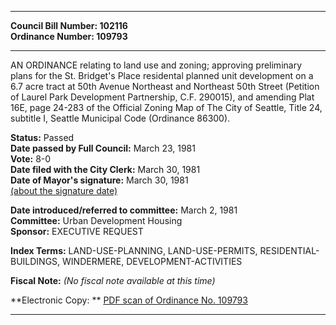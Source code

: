 * * * * *  
  
**Council Bill Number: [](#h0)[](#h2)102116**   
**Ordinance Number: 109793**  
  
* * * * *  
  
AN ORDINANCE relating to land use and zoning; approving preliminary plans for the St. Bridget's Place residental planned unit development on a 6.7 acre tract at 50th Avenue Northeast and Northeast 50th Street (Petition of Laurel Park Development Partnership, C.F. 290015), and amending Plat 16E, page 24-283 of the Official Zoning Map of The City of Seattle, Title 24, subtitle I, Seattle Municipal Code (Ordinance 86300).  
  
**Status:** Passed   
**Date passed by Full Council:** March 23, 1981   
**Vote:** 8-0   
**Date filed with the City Clerk:** March 30, 1981   
**Date of Mayor's signature:** March 30, 1981   
[(about the signature date)](/~public/approvaldate.htm)   
  
  
**Date introduced/referred to committee:** March 2, 1981   
**Committee:** Urban Development Housing   
**Sponsor:** EXECUTIVE REQUEST   
  
**Index Terms:** LAND-USE-PLANNING, LAND-USE-PERMITS, RESIDENTIAL-BUILDINGS, WINDERMERE, DEVELOPMENT-ACTIVITIES  
  
**Fiscal Note:** *(No fiscal note available at this time)*  
  
**Electronic Copy: ** [PDF scan of Ordinance No. 109793](/~archives/Ordinances/Ord_109793.pdf)  
  
* * * * *  
